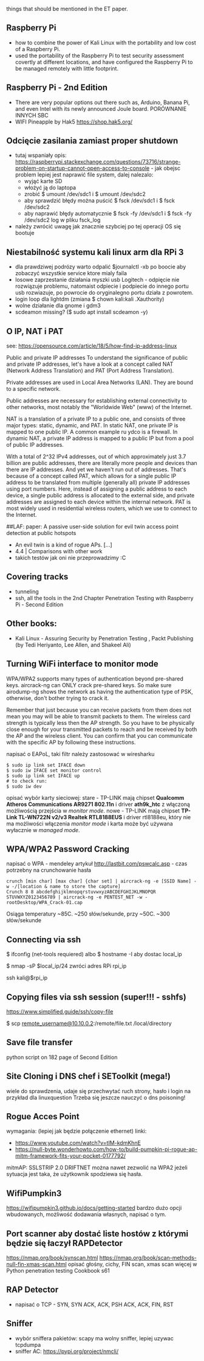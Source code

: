 things that should be mentioned in the ET paper.

## Raspberry Pi 
- how to combine the power of Kali Linux with the portability and low cost of a Raspberry Pi.
- used the portability of the Raspberry Pi to test security assessment covertly at different locations, and have configured the Raspberry Pi to be managed remotely with little footprint.

## Raspberry Pi - 2nd Edition 
- There are very popular options out there such as, Arduino, Banana Pi, and even Intel with its newly announced Joule board. PORÓWNANIE INNYCH SBC
- WIFI Pineapple by Hak5 https://shop.hak5.org/

## Odcięcie zasilania zamiast proper shutdown
- tutaj wspaniały opis: https://raspberrypi.stackexchange.com/questions/73716/strange-problem-on-startup-cannot-open-access-to-console - jak obejsc problem
lepiej jest naprawić file system, dalej nalezalo:
	- wyjąć karte SD
	- włożyć ją do laptopa
	- zrobić $ umount /dev/sdc1 i $ umount /dev/sdc2
	- aby sprawdzić błędy można puścić $ fsck /dev/sdc1 i $ fsck /dev/sdc2
	- aby naprawić błędy automatycznie $ fsck -fy /dev/sdc1 i $ fsck -fy /dev/sdc2
	log w pliku fsck_log
- należy zwrócić uwagę jak znacznie szybciej po tej operacji OS się bootuje

## Niestabilność systemu kali linux arm dla RPi 3
- dla prawdziwej podrózy warto odpalić $journalctl -xb po boocie aby zobaczyć wszystkie service ktore mialy faila
- losowe zaprzestanie działania myszki usb Logitech - odpięcie nie rozwiązuje problemu, natomaist odpiecie i podpiecie do innego portu usb rozwiazuje, po powrocie do oryginalegno portu działa z powrotem.
- login loop dla lightdm (zmiana $ chown kali:kali .Xauthority)
- wolne działanie dla gnome i gdm3
- scdeamon missing? ($ sudo apt install scdeamon -y)

## O IP, NAT i PAT
see: https://opensource.com/article/18/5/how-find-ip-address-linux

Public and private IP addresses
To understand the significance of public and private IP addresses, let's have a look at a concept called NAT (Network Address Translation) and PAT (Port Address Translation).

Private addresses are used in Local Area Networks (LAN). They are bound to a specific network.

Public addresses are necessary for establishing external connectivity to other networks, most notably the "Worldwide Web" (www) of the Internet.

NAT is a translation of a private IP to a public one, and consists of three major types: static, dynamic, and PAT. In static NAT, one private IP is mapped to one public IP. A common example ru ydco is a firewall. In dynamic NAT, a private IP address is mapped to a public IP but from a pool of public IP addresses.

With a total of 2^32 IPv4 addresses, out of which approximately just 3.7 billion are public addresses, there are literally more people and devices than there are IP addresses. And yet we haven't run out of addresses. That's because of a concept called PAT, which allows for a single public IP address to be translated from multiple (generally all) private IP addresses using port numbers. Here, instead of assigning a public address to each device, a single public address is allocated to the external side, and private addresses are assigned to each device within the internal network. PAT is most widely used in residential wireless routers, which we use to connect to the Internet.

##LAF:
paper: A passive user-side solution for evil twin access point detection at public hotspots
- An evil twin is a kind of rogue APs. [...]
- 4.4 | Comparisons with other work
- takich testów jak oni nie przeprowadzimy :C

## Covering tracks
- tunneling
- ssh, all the tools in the 2nd Chapter Penetration Testing with Raspberry Pi - Second Edition

## Other books:
- Kali Linux - Assuring Security by Penetration Testing , Packt Publishing (by Tedi Heriyanto, Lee Allen, and Shakeel Ali)

## Turning WiFi interface to monitor mode
WPA/WPA2 supports many types of authentication beyond pre-shared keys. aircrack-ng can ONLY crack pre-shared keys. So make sure airodump-ng shows the network as having the authentication type of PSK, otherwise, don't bother trying to crack it.

Remember that just because you can receive packets from them does not mean you may will be able to transmit packets to them. The wireless card strength is typically less then the AP strength. So you have to be physically close enough for your transmitted packets to reach and be received by both the AP and the wireless client. You can confirm that you can communicate with the specific AP by following these instructions.

napisać o EAPoL, taki filtr należy zastosować w wiresharku

```
$ sudo ip link set IFACE down
$ sudo iw IFACE set monitor control
$ sudo ip link set IFACE up
# to check run:
$ sudo iw dev
```
opisać wybór karty sieciowej: 
stare - TP-LINK mają chipset **Qualcomm Atheros Communications AR9271 802.11n** i driver **ath9k_htc** z włączoną możliwością przejścia w *monitor mode*.
nowe - TP-LINK mają chipset **TP-Link TL-WN722N v2/v3 Realtek RTL8188EUS** i driver rtl8188eu, który nie ma możliwości włączenia *monitor mode* i karta może być używana wyłacznie w *managed mode*.


## WPA/WPA2 Password Cracking
napisać o WPA - mendeley artykuł
http://lastbit.com/pswcalc.asp - czas potrzebny na crunchowanie hasła
```
crunch [min char] [max char] {char set] | aircrack-ng -e [SSID Name] -w -/[location & name to store the capture]
Crunch 8 8 abcdefghijklmnopqrstuvwxyzABCDEFGHIJKLMNOPQR STUVWXYZ0123456789 | aircrack-ng -e PENTEST_NET -w - rootDesktop/WPA_Crack-01.cap
```
Osiąga temperatury ~85C. ~250 słów/sekunde, przy ~50C. ~300 słów/sekunde


## Connecting via ssh
$ ifconfig (net-tools requiered)
albo
$ hostname -I
aby dostac local_ip

$ nmap -sP $local_ip/24
zwróci adres RPi rpi_ip

ssh kali@$rpi_ip

## Copying files via ssh session (super!!! - sshfs)
https://www.simplified.guide/ssh/copy-file

$ scp remote_username@10.10.0.2:/remote/file.txt /local/directory

## Save file transfer
python script on 182 page of Second Edition

## Site Cloning i DNS chef i SEToolkit (mega!)
wiele do sprawdzenia, udaje się przechwytać ruch strony, hasło i login na przykład dla linuxquestion
Trzeba się jeszcze nauczyć o dns poisoning!

## Rogue Acces Point
wymagania: (lepiej jak będzie połączenie ethernet)
linki:
- https://www.youtube.com/watch?v=tIM-kdmKhnE
- https://null-byte.wonderhowto.com/how-to/build-pumpkin-pi-rogue-ap-mitm-framework-fits-your-pocket-0177792/

mitmAP:
SSLSTRIP 2.0 
DRIFTNET
można nawet zezwolić na WPA2 jeżeli sytuacja jest taka, że użytkownik spodziewa się hasła.

## WifiPumpkin3 
https://wifipumpkin3.github.io/docs/getting-started
bardzo dużo opcji wbudowanych, możliwość dodawania własnych, napisać o tym.

## Port scanner aby dostać liste hostów z którymi będzie się łaczył RAPDetector
https://nmap.org/book/synscan.html
https://nmap.org/book/scan-methods-null-fin-xmas-scan.html
opisać głośny, cichy, FIN scan, xmas scan
więcej w Python penetration testing Cookbook s61

## RAP Detector 
- napisać o TCP - SYN, SYN ACK, ACK, PSH ACK, ACK, FIN, RST

## Sniffer
- wybór sniffera pakietów: scapy ma wolny sniffer, lepiej uzywac tcpdumpa
- sniffer AC: https://pypi.org/project/nmcli/